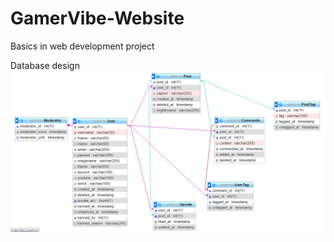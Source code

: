 # GamerVibe-Website
Basics in web development project

Database design
![database deisgn](./database/database.png)
